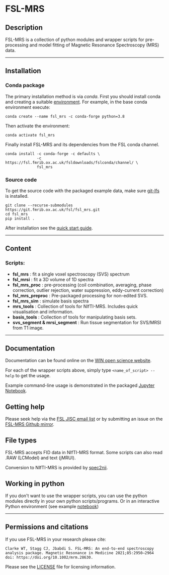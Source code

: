 # FSL-MRS


## Description

FSL-MRS is a collection of python modules and wrapper scripts for pre-processing and model fitting of Magnetic Resonance Spectroscopy (MRS) data.

---
## Installation 

### Conda package
The primary installation method is via _conda_. First you should install conda and creating  a suitable [environment](https://docs.conda.io/projects/conda/en/latest/user-guide/tasks/manage-environments.html). For example, in the base conda environment execute: 

    conda create --name fsl_mrs -c conda-forge python=3.8

Then activate the environment:
    
    conda activate fsl_mrs


Finally install FSL-MRS and its dependencies from the FSL conda channel.

    conda install -c conda-forge -c defaults \
                  -c https://fsl.fmrib.ox.ac.uk/fsldownloads/fslconda/channel/ \
                  fsl_mrs

### Source code

To get the source code with the packaged example data, make sure [git-lfs](https://git-lfs.github.com/) is installed.

    git clone --recurse-submodules https://git.fmrib.ox.ac.uk/fsl/fsl_mrs.git
    cd fsl_mrs
    pip install .


After installation see the [quick start guide](https://open.win.ox.ac.uk/pages/fsl/fsl_mrs/quick_start.html).

---

## Content

### Scripts:

- **fsl\_mrs**
: fit a single voxel spectroscopy (SVS) spectrum 
- **fsl\_mrsi**
: fit a 3D volume of 1D spectra 
- **fsl\_mrs\_proc**
: pre-processing (coil combination, averaging, phase correction, outlier rejection, water suppression, eddy-current correction) 
- **fsl\_mrs\_preproc**
: Pre-packaged processing for non-edited SVS. 
- **fsl\_mrs\_sim**
: simulate basis spectra
- **mrs_tools**
: Collection of tools for NIfTI-MRS. Includes quick visualisation and information.
- **basis_tools**
: Collection of tools for manipulating basis sets.
- **svs_segment & mrsi_segment**
: Run tissue segmentation for SVS/MRSI from T1 image.

---

## Documentation

Documentation can be found online on the [WIN open science website](https://open.win.ox.ac.uk/pages/fsl/fsl_mrs/).

For each of the wrapper scripts above, simply type `<name_of_script> --help` to get the usage.

Example command-line usage is demonstrated in the packaged [Jupyter Notebook](https://git.fmrib.ox.ac.uk/saad/fsl_mrs/-/blob/master/example_usage/Example%20SVS%20processing%20-%20command-line.ipynb.).

## Getting help
Please seek help via the [FSL JISC email list](mailto:FSL@JISCMAIL.AC.UK) or by submitting an issue on the [FSL-MRS Github mirror](https://github.com/wexeee/fsl_mrs/issues).

## File types

FSL-MRS accepts FID data in NIfTI-MRS format. Some scripts can also read .RAW (LCModel) and text (jMRUI).

Conversion to NIfTI-MRS is provided by [spec2nii](https://github.com/wexeee/spec2nii).

## Working in python

If you don't want to use the wrapper scripts, you can use the python modules directly in your own python scripts/programs. Or in an interactive Python environment (see example [notebook](https://git.fmrib.ox.ac.uk/saad/fsl_mrs/-/blob/master/example_usage/Example%20SVS%20processing%20-%20interactive%20notebook.ipynb)) 

---

## Permissions and citations

If you use FSL-MRS in your research please cite:

    Clarke WT, Stagg CJ, Jbabdi S. FSL-MRS: An end-to-end spectroscopy analysis package. Magnetic Resonance in Medicine 2021;85:2950–2964 doi: https://doi.org/10.1002/mrm.28630.


Please see the [LICENSE](https://git.fmrib.ox.ac.uk/saad/fsl_mrs/-/blob/master/LICENSE) file for licensing information.




